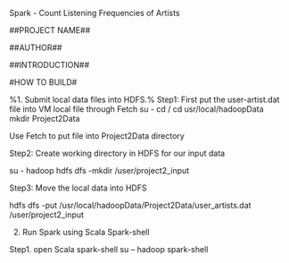 Spark - Count Listening Frequencies of Artists

##PROJECT NAME##

##AUTHOR##

##INTRODUCTION##


#HOW TO BUILD#

%1.	Submit local data files into HDFS.%
  Step1: First put the user-artist.dat file into VM local file through Fetch
su - 
cd /
cd usr/local/hadoopData  
mkdir Project2Data

Use Fetch to put file into Project2Data directory


Step2: Create working directory in HDFS for our input data

su - hadoop
hdfs dfs -mkdir /user/project2_input

Step3: Move the local data into HDFS

hdfs dfs -put /usr/local/hadoopData/Project2Data/user_artists.dat /user/project2_input



2.	Run Spark using Scala Spark-shell

Step1. open Scala spark-shell
su – hadoop
spark-shell


